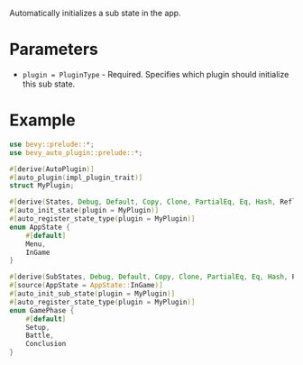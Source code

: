 Automatically initializes a sub state in the app.

# Parameters
- `plugin = PluginType` - Required. Specifies which plugin should initialize this sub state.

# Example
```rust
use bevy::prelude::*;
use bevy_auto_plugin::prelude::*;

#[derive(AutoPlugin)]
#[auto_plugin(impl_plugin_trait)]
struct MyPlugin;

#[derive(States, Debug, Default, Copy, Clone, PartialEq, Eq, Hash, Reflect)]
#[auto_init_state(plugin = MyPlugin)]
#[auto_register_state_type(plugin = MyPlugin)]
enum AppState {
    #[default]
    Menu,
    InGame
}

#[derive(SubStates, Debug, Default, Copy, Clone, PartialEq, Eq, Hash, Reflect)]
#[source(AppState = AppState::InGame)]
#[auto_init_sub_state(plugin = MyPlugin)]
#[auto_register_state_type(plugin = MyPlugin)]
enum GamePhase {
    #[default]
    Setup,
    Battle,
    Conclusion
}
```
